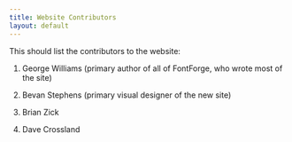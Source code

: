 ```yaml
---
title: Website Contributors
layout: default
---
```


This should list the contributors to the website:

1. George Williams (primary author of all of FontForge, who wrote most of the site)

2. Bevan Stephens (primary visual designer of the new site)

3. Brian Zick

4. Dave Crossland